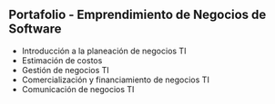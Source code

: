 ## Portafolio - Emprendimiento de Negocios de Software
- Introducción a la planeación de negocios TI
- Estimación de costos
- Gestión de negocios TI
- Comercialización y financiamiento de negocios TI
- Comunicación de negocios TI
